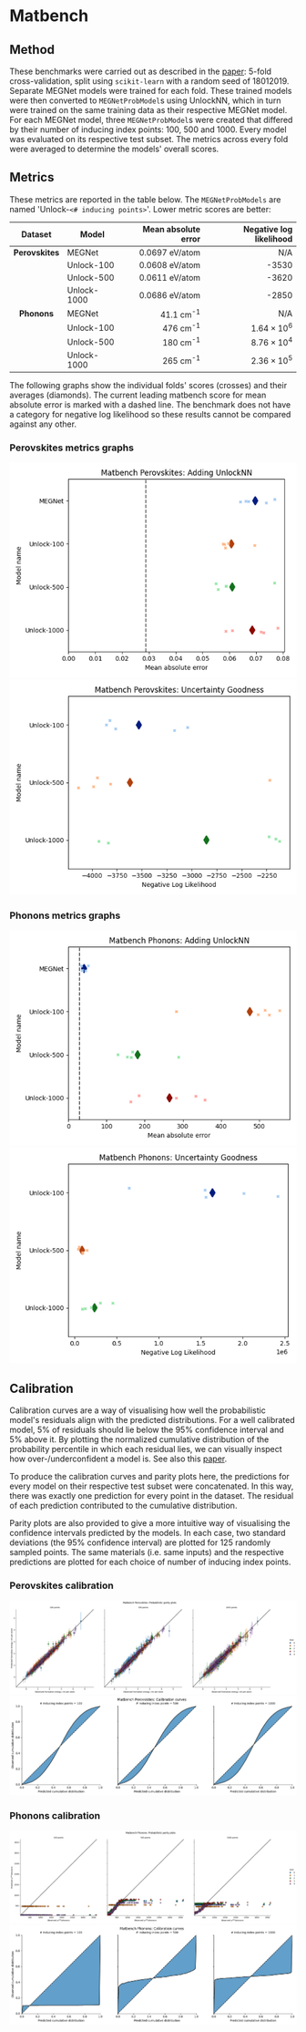 # Matbench

## Method

These benchmarks were carried out as described in the
[paper](https://doi.org/10.1038/s41524-020-00406-3): 5-fold cross-validation,
split using ``scikit-learn`` with a random seed of 18012019. Separate MEGNet
models were trained for each fold. These trained models were then converted to
``MEGNetProbModel``s using UnlockNN, which in turn were trained on the same
training data as their respective MEGNet model. For each MEGNet model, three
``MEGNetProbModel``s were created that differed by their number of inducing
index points: 100, 500 and 1000. Every model was evaluated on its respective
test subset. The metrics across every fold were averaged to determine the
models' overall scores.

## Metrics

These metrics are reported in the table below. The ``MEGNetProbModels`` are named
'Unlock-``<# inducing points>``'. Lower metric scores are better:

|     Dataset     | Model       |  Mean absolute error | Negative log likelihood |
| :-------------: | ----------- | -------------------: | ----------------------: |
| **Perovskites** | MEGNet      |       0.0697 eV/atom |                     N/A |
|                 | Unlock-100  |       0.0608 eV/atom |                   -3530 |
|                 | Unlock-500  |       0.0611 eV/atom |                   -3620 |
|                 | Unlock-1000 |       0.0686 eV/atom |                   -2850 |
|   **Phonons**   | MEGNet      | 41.1 cm<sup>-1</sup> |                     N/A |
|                 | Unlock-100  |  476 cm<sup>-1</sup> |      $1.64 \times 10^6$ |
|                 | Unlock-500  |  180 cm<sup>-1</sup> |      $8.76 \times 10^4$ |
|                 | Unlock-1000 |  265 cm<sup>-1</sup> |      $2.36 \times 10^5$ |

The following graphs show the individual folds' scores (crosses) and their averages (diamonds).
The current leading matbench score for mean absolute error is marked with a dashed line. The benchmark
does not have a category for negative log likelihood so these results cannot be compared against any other.

### Perovskites metrics graphs

![Perovskites mean absolute errors](perovskites-mae-change.png)
![Perovskites negative log likelihoods](perovskites-nll.png)

### Phonons metrics graphs


![Phonons mean absolute errors](phonons-mae-change.png)
![Phonons negative log likelihoods](phonons-nll.png)

## Calibration

Calibration curves are a way of visualising how well the probabilistic model's
residuals align with the predicted distributions. For a well calibrated model,
5% of residuals should lie below the 95% confidence interval and 5% above it. By
plotting the normalized cumulative distribution of the probability percentile in
which each residual lies, we can visually inspect how over-/underconfident a
model is. See also this [paper](https://doi.org/10.1088/2632-2153/ab7e1a).

To produce the calibration curves and parity plots here, the predictions for
every model on their respective test subset were concatenated. In this way,
there was exactly one prediction for every point in the dataset. The residual of
each prediction contributed to the cumulative distribution.

Parity plots are also provided to give a more intuitive way of visualising the
confidence intervals predicted by the models. In each case, two standard
deviations (the 95% confidence interval) are plotted for 125 randomly sampled
points. The same materials (i.e. same inputs) and the respective predictions
are plotted for each choice of number of inducing index points.

### Perovskites calibration

![Perovskites probabilistic parity plots](perovskites-parity.png)
![Perovskites calibration curves](perovskites-calibration.png)

### Phonons calibration

![Phonons probabilistic parity plots](phonons-parity.png)
![Phonons calibration curves](phonons-calibration.png)
